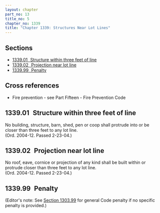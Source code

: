 ```yaml
---
layout: chapter
part_no: 13
title_no: 5
chapter_no: 1339
title: "Chapter 1339: Structures Near Lot Lines"
---
```


## Sections

* [1339.01   Structure within three feet of line](#133901-structure-within-three-feet-of-line)
* [1339.02   Projection near lot line](#133902-projection-near-lot-line)
* [1339.99   Penalty](#133999-penalty)

## Cross references

* Fire prevention - see Part Fifteen - Fire Prevention Code

## 1339.01   Structure within three feet of line

No building, structure, barn, shed, pen or coop shall protrude into or be
closer than three feet to any lot line.\
(Ord. 2004-12. Passed 2-23-04.)

## 1339.02   Projection near lot line

No roof, eave, cornice or projection of any kind shall be built within or
protrude closer than three feet to any lot line.\
(Ord. 2004-12. Passed 2-23-04.)

## 1339.99   Penalty

(Editor's note: See [Section 1303.99][CF Section 1303.99] for general Code
penalty if no specific penalty is provided.)

[CF Section 1303.99]:</chapters/chapter-1303-inspections-enforcement-and-penalty/#130399-general-code-penalty>
